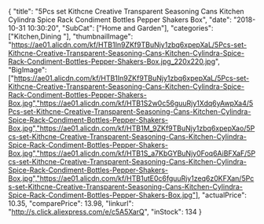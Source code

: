 {
	"title": "5Pcs set Kithcne Creative Transparent Seasoning Cans Kitchen Cylindra Spice Rack Condiment Bottles Pepper Shakers Box",
	"date": "2018-10-31 10:30:20",
	"SubCat": ["Home and Garden"],
	"categories": ["Kitchen,Dining "],
	"thumbnailImage": "https://ae01.alicdn.com/kf/HTB1In9ZKf9TBuNjy1zbq6xpepXaL/5Pcs-set-Kithcne-Creative-Transparent-Seasoning-Cans-Kitchen-Cylindra-Spice-Rack-Condiment-Bottles-Pepper-Shakers-Box.jpg_220x220.jpg",
	"BigImage": ["https://ae01.alicdn.com/kf/HTB1In9ZKf9TBuNjy1zbq6xpepXaL/5Pcs-set-Kithcne-Creative-Transparent-Seasoning-Cans-Kitchen-Cylindra-Spice-Rack-Condiment-Bottles-Pepper-Shakers-Box.jpg","https://ae01.alicdn.com/kf/HTB1S2w0c56guuRjy1Xdq6yAwpXa4/5Pcs-set-Kithcne-Creative-Transparent-Seasoning-Cans-Kitchen-Cylindra-Spice-Rack-Condiment-Bottles-Pepper-Shakers-Box.jpg","https://ae01.alicdn.com/kf/HTB1M_9ZKf9TBuNjy1zbq6xpepXao/5Pcs-set-Kithcne-Creative-Transparent-Seasoning-Cans-Kitchen-Cylindra-Spice-Rack-Condiment-Bottles-Pepper-Shakers-Box.jpg","https://ae01.alicdn.com/kf/HTB1S_a7KbGYBuNjy0Foq6AiBFXaF/5Pcs-set-Kithcne-Creative-Transparent-Seasoning-Cans-Kitchen-Cylindra-Spice-Rack-Condiment-Bottles-Pepper-Shakers-Box.jpg","https://ae01.alicdn.com/kf/HTB1utE0c6fguuRjy1zeq6z0KFXan/5Pcs-set-Kithcne-Creative-Transparent-Seasoning-Cans-Kitchen-Cylindra-Spice-Rack-Condiment-Bottles-Pepper-Shakers-Box.jpg"],
	"actualPrice": 10.35,
	"comparePrice": 13.98,
	"linkurl": "http://s.click.aliexpress.com/e/c5A5XarQ",
	"inStock": 134
}
